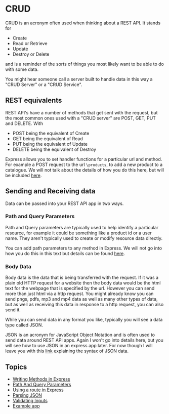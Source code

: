 # CRUD

CRUD is an acronym often used when thinking about a REST API.
It stands for

- Create
- Read or Retrieve
- Update
- Destroy or Delete

and is a reminder of the sorts of things you most likely want to be able to do with some data.

You might hear someone call a server built to handle data in this way a "CRUD Server" or a "CRUD Service".

## REST equivalents

REST API's have a number of methods that get sent with the request, but the most common ones used with a "CRUD server" are POST, GET, PUT and DELETE. With

- POST being the equivalent of Create
- GET being the equivalent of Read
- PUT being the equivalent of Update
- DELETE being the equivalent of Destroy

Express allows you to set handler functions for a particular url and method. For example a POST request to the url `\products`, to add a new product to a catalogue. We will not talk about the details of how you do this here, but will be included [here](./methodsInExpress.md).

## Sending and Receiving data

Data can be passed into your REST API app in two ways.

### Path and Query Parameters

Path and Query parameters are typically used to help identify a particular resource, for example it could be something like a product id or a user name. They aren't typically used to create or modify resource data directly.

You can add path parameters to any method in Express. We will not go into how you do this in this text but details can be found [here](./GetWithParams.md).

### Body Data

Body data is the data that is being transferred with the request. If it was a plain old HTTP request for a website then the body data would be the html text for the webpage that is specified by the url. However you can send more than just html via a http request. You might already know you can send pngs, pdfs, mp3 and mp4 data as well as many other types of data, but as well as receiving this data in response to a http request, you can also send it.

While you can send data in any format you like, typically you will see a data type called JSON.

JSON is an acronym for JavaScript Object Notation and is often used to send data around REST API apps. Again I won't go into details here, but you will see how to use JSON in an express app later. For now though I will leave you with this [link](https://en.wikipedia.org/wiki/JSON#Syntax) explaining the syntax of JSON data.

## Topics

- [Writing Methods in Express](./methodsInExpress.md)
- [Path And Query Parameters](./PathAndQueryParameters.md)
- [Using a route in Express](./routes.md)
- [Parsing JSON](./ParsingJson.md)
- [Validating Inputs](./Validation.md)
- [Example app](./example.md)